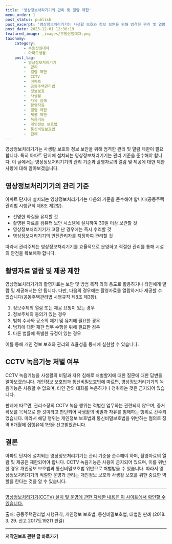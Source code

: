 ```yaml
---
title: '영상정보처리기기의 관리 및 열람 제한'
menu_order: 1
post_status: publish
post_excerpt: '영상정보처리기기는 사생활 보호와 정보 보안을 위해 엄격한 관리 및 열람 제한이 필요합니다. 특히 아파트 단지에 설치되는 영상정보처리기기는 관리 기준을 준수해야 합니다. 이 글에서는 영상정보처리기기의 관리 기준과 촬영자료의 열람 및 제공에 대한 제한 사항에 대해 알아보겠습니다.'
post_date: 2023-12-01 12:38:19
featured_image: _images/부동산임대차.png
taxonomy:
    category:
        - 부동산임대차
        - 아파트생활
    post_tag:
        - 영상정보처리기기
        -  관리
        -  열람 제한
        -  CCTV
        -  아파트
        -  공동주택관리법
        -  정보보호
        -  사생활
        -  자유 침해
        -  촬영자료
        -  열람 제한
        -  제공 제한
        -  녹음기능
        -  개인정보 보호법
        -  통신비밀보호법
        -  판례
---
```



영상정보처리기기는 사생활 보호와 정보 보안을 위해 엄격한 관리 및 열람 제한이 필요합니다. 특히 아파트 단지에 설치되는 영상정보처리기기는 관리 기준을 준수해야 합니다. 이 글에서는 영상정보처리기기의 관리 기준과 촬영자료의 열람 및 제공에 대한 제한 사항에 대해 알아보겠습니다.

## 영상정보처리기기의 관리 기준

아파트 단지에 설치되는 영상정보처리기기는 다음의 기준을 준수해야 합니다(공동주택관리법 시행규칙 제8조 제2항).

- 선명한 화질을 유지할 것
- 촬영된 자료를 컴퓨터 보안 시스템에 설치하여 30일 이상 보관할 것
- 영상정보처리기기가 고장 난 경우에는 즉시 수리할 것
- 영상정보처리기기의 안전관리자를 지정하여 관리할 것

따라서 관리주체는 영상정보처리기기를 효율적으로 운영하고 적절한 관리를 통해 시설의 안전을 확보해야 합니다.

## 촬영자료 열람 및 제공 제한

영상정보처리기기의 촬영자료는 보안 및 방범 목적 외의 용도로 활용하거나 타인에게 열람 및 제공해서는 안 됩니다. 다만, 다음의 경우에는 촬영자료를 열람하거나 제공할 수 있습니다(공동주택관리법 시행규칙 제8조 제3항).

1. 정보주체의 열람 또는 제공 요청이 있는 경우
2. 정보주체의 동의가 있는 경우
3. 범죄 수사와 공소의 제기 및 유지에 필요한 경우
4. 범죄에 대한 재판 업무 수행을 위해 필요한 경우
5. 다른 법률에 특별한 규정이 있는 경우

이를 통해 개인 정보 보호와 관리의 효율성을 동시에 실현할 수 있습니다.

## CCTV 녹음기능 처벌 여부

CCTV 녹음기능을 사생활의 비밀과 자유 침해로 처벌할지에 대한 질문에 대한 답변을 알아보겠습니다. 개인정보 보호법과 통신비밀보호법에 따르면, 영상정보처리기기의 녹음기능은 사용할 수 없으며, 타인 간의 대화를 녹음하거나 청취하는 것은 금지되어 있습니다.

판례에 따르면, 관리소장의 CCTV 녹음 행위는 적법한 업무와는 관련되지 않으며, 증거 확보를 목적으로 한 것이라고 판단되어 사생활의 비밀과 자유를 침해하는 행위로 간주되었습니다. 따라서 해당 행위는 개인정보 보호법과 통신비밀보호법을 위반하는 혐의로 징역 6개월에 집행유예 1년을 선고받았습니다.

## 결론

아파트 단지에 설치되는 영상정보처리기기는 관리 기준을 준수해야 하며, 촬영자료의 열람 및 제공은 제한되어야 합니다. CCTV 녹음기능은 사용이 금지되어 있으며, 이를 위반한 경우 개인정보 보호법과 통신비밀보호법 위반으로 처벌받을 수 있습니다. 따라서 영상정보처리기기의 적절한 운영과 관리는 개인정보 보호와 사생활 보호를 위한 중요한 역할을 한다는 것을 알 수 있습니다.

---

[영상정보처리기기(CCTV) 설치 및 운영에 관한 자세한 내용은 이 사이트에서 확인할 수 있습니다.](https://example.com/)

출처: 공동주택관리법 시행규칙, 개인정보 보호법, 통신비밀보호법, 대법원 판례 (2018. 3. 29. 선고 2017도19211 판결)
<!-- wp:separator -->
<hr class="wp-block-separator has-alpha-channel-opacity"/>
<!-- /wp:separator -->

<!-- wp:group {"backgroundColor":"base","layout":{"type":"constrained"}} -->
<div class="wp-block-group has-base-background-color has-background"><!-- wp:paragraph {"align":"center","fontSize":"medium"} -->
<p class="has-text-align-center has-large-font-size"><strong>저작권보호 관련 글 바로가기</strong></p>
<!-- /wp:paragraph -->


<!-- wp:latest-posts
{"categories":[{"id":14799,"count":19,"description":"","link":"https://uknowlaw.com/category/%ec%a0%80%ec%9e%91%ea%b6%8c%eb%b3%b4%ed%98%b8/","name":"저작권보호","slug":"저작권보호","taxonomy":"category","parent":0,"meta":[],"_links":{"self":[{"href":"https://uknowlaw.com/wp-json/wp/v2/categories/14799"}],"collection":[{"href":"https://uknowlaw.com/wp-json/wp/v2/categories"}],"about":[{"href":"https://uknowlaw.com/wp-json/wp/v2/taxonomies/category"}],"wp:post_type":[{"href":"https://uknowlaw.com/wp-json/wp/v2/posts?categories=14799"}],"curies":[{"name":"wp","href":"https://api.w.org/{rel}","templated":true}]}}],"postsToShow":100,"excerptLength":28,"postLayout":"grid","columns":2,"featuredImageAlign":"left","featuredImageSizeSlug":"large","fontSize":"small"} /--></div>
<!-- /wp:group -->